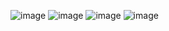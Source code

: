 ![image](https://github.com/NikolayJRStudent/JWTTestTask/assets/120953643/625c4499-6d32-4703-966f-b3592a70667d)
![image](https://github.com/NikolayJRStudent/JWTTestTask/assets/120953643/6e4b00fd-571e-421a-8502-775b134a9060)
![image](https://github.com/NikolayJRStudent/JWTTestTask/assets/120953643/3c86e481-0e22-4d40-91ad-7b6bbca8b6f8)
![image](https://github.com/NikolayJRStudent/JWTTestTask/assets/120953643/77dcd998-a0d7-4018-9d20-049d739a9cba)
